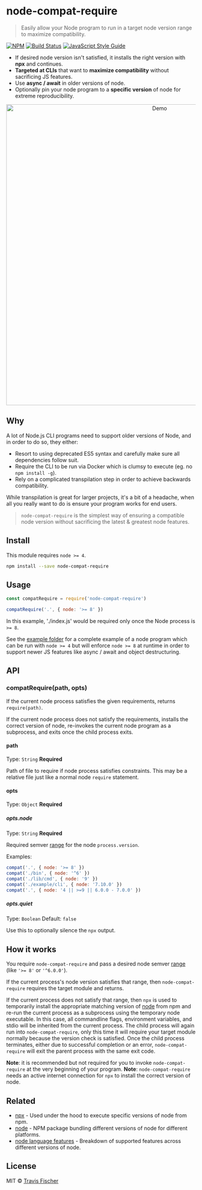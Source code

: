 # node-compat-require

> Easily allow your Node program to run in a target node version range to maximize compatibility.

[![NPM](https://img.shields.io/npm/v/node-compat-require.svg)](https://www.npmjs.com/package/node-compat-require) [![Build Status](https://travis-ci.org/transitive-bullshit/node-compat-require.svg?branch=master)](https://travis-ci.org/transitive-bullshit/node-compat-require) [![JavaScript Style Guide](https://img.shields.io/badge/code_style-standard-brightgreen.svg)](https://standardjs.com)

- If desired node version isn't satisfied, it installs the right version with **npx** and continues.
- **Targeted at CLIs** that want to **maximize compatibility** without sacrificing JS features.
- Use **async / await** in older versions of node.
- Optionally pin your node program to a **specific version** of node for extreme reproducibility.

<p align="center">
  <img width="800" alt="Demo" src="https://cdn.rawgit.com/transitive-bullshit/node-compat-require/master/example/demo2.svg">
</p>


## Why

A lot of Node.js CLI programs need to support older versions of Node, and in order to do so, they either:

- Resort to using deprecated ES5 syntax and carefully make sure all dependencies follow suit.
- Require the CLI to be run via Docker which is clumsy to execute (eg. no `npm install -g`).
- Rely on a complicated transpilation step in order to achieve backwards compatibility.

While transpilation is great for larger projects, it's a bit of a headache, when all you really want to do is ensure your program works for end users.

> `node-compat-require` is the simplest way of ensuring a compatible node version without sacrificing the latest & greatest node features.


## Install

This module requires `node >= 4`.

```bash
npm install --save node-compat-require
```


## Usage

```js
const compatRequire = require('node-compat-require')

compatRequire('.', { node: '>= 8' })
```

In this example, './index.js' would be required only once the Node process is `>= 8`.

See the [example folder](https://github.com/transitive-bullshit/node-compat-require/tree/master/example) for a complete example of a node program which can be run with `node >= 4` but will enforce `node >= 8` at runtime in order to support newer JS features like async / await and object destructuring.


## API

### compatRequire(path, opts)

If the current node process satisfies the given requirements, returns `require(path)`.

If the current node process does not satisfy the requirements, installs the correct version of node, re-invokes the current node program as a subprocess, and exits once the child process exits.

#### path

Type: `String`
**Required**

Path of file to require if node process satisfies constraints. This may be a relative file just like a normal node `require` statement.

#### opts

Type: `Object`
**Required**

##### opts.node

Type: `String`
**Required**

Required semver [range](https://www.npmjs.com/package/semver#ranges) for the node `process.version`.

Examples:

```js
compat('.', { node: '>= 8' })
compat('./bin', { node: '^6' })
compat('./lib/cmd', { node: '9' })
compat('./example/cli', { node: '7.10.0' })
compat('.', { node: '4 || >=9 || 6.0.0 - 7.0.0' })
```

##### opts.quiet

Type: `Boolean`
Default: `false`

Use this to optionally silence the `npx` output.


## How it works

You require `node-compat-require` and pass a desired node semver [range](https://www.npmjs.com/package/semver#ranges) (like `'>= 8'` or `'^6.0.0'`).

If the current process's node version satisfies that range, then `node-compat-require` requires the target module and returns.

If the current process does not satisfy that range, then `npx` is used to temporarily install the appropriate matching version of [node](https://www.npmjs.com/package/node) from npm and re-run the current process as a subprocess using the temporary node executable. In this case, all commandline flags, environment variables, and stdio will be inherited from the current process. The child process will again run into `node-compat-require`, only this time it will require your target module normally because the version check is satisfied. Once the child process terminates, either due to successful completion or an error, `node-compat-require` will exit the parent process with the same exit code.

**Note**: it is recommended but not required for you to invoke `node-compat-require` at the very beginning of your program.
**Note**: `node-compat-require` needs an active internet connection for `npx` to install the correct version of node.


## Related

- [npx](https://github.com/zkat/npx) - Used under the hood to execute specific versions of node from npm.
- [node](https://www.npmjs.com/package/node) - NPM package bundling different versions of node for different platforms.
- [node language features](https://node.green/) - Breakdown of supported features across different versions of node.


## License

MIT © [Travis Fischer](https://github.com/transitive-bullshit)

